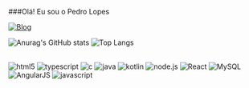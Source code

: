 ###Olá! Eu sou o Pedro Lopes

[![Blog](https://img.shields.io/badge/LinkedIn-0077B5?style=for-the-badge&logo=linkedin&logoColor=white)](https://www.linkedin.com/in/pedro-lopes-8b79841a0)

![Anurag's GitHub stats](https://github-readme-stats.vercel.app/api?username=phslopes&show_icons=true&theme=radical)
![Top Langs](https://github-readme-stats.vercel.app/api/top-langs/?username=phslopes&layout=compact)

<div style="display: inline_block"><br/>
<img aling="center" alt= "html5" src="https://img.shields.io/badge/HTML5-E34F26?style=for-the-badge&logo=html5&logoColor=white">
<img aling="center" alt= "typescript" src="https://img.shields.io/badge/TypeScript-007ACC?style=for-the-badge&logo=typescript&logoColor=white">
<img aling="center" alt= "c" src="https://img.shields.io/badge/C-00599C?style=for-the-badge&logo=c&logoColor=white">
<img aling="center" alt= "java" src="https://img.shields.io/badge/Java-ED8B00?style=for-the-badge&logo=openjdk&logoColor=white">
<img aling="center" alt= "kotlin" src="https://img.shields.io/badge/Kotlin-0095D5?&style=for-the-badge&logo=kotlin&logoColor=white">
<img aling="center" alt= "node.js" src="https://img.shields.io/badge/Node.js-43853D?style=for-the-badge&logo=node.js&logoColor=white">
<img aling="center" alt= "React" src="https://img.shields.io/badge/React-20232A?style=for-the-badge&logo=react&logoColor=61DAFB">
<img aling="center" alt= "MySQL" src="https://img.shields.io/badge/MySQL-00000F?style=for-the-badge&logo=mysql&logoColor=white">
<img aling="center" alt= "AngularJS" src="https://img.shields.io/badge/AngularJS-E23237?style=for-the-badge&logo=angularjs&logoColor=white">
<img aling="center" alt= "javascript" src="https://img.shields.io/badge/JavaScript-F7DF1E?style=for-the-badge&logo=javascript&logoColor=black">
</div><br/>
